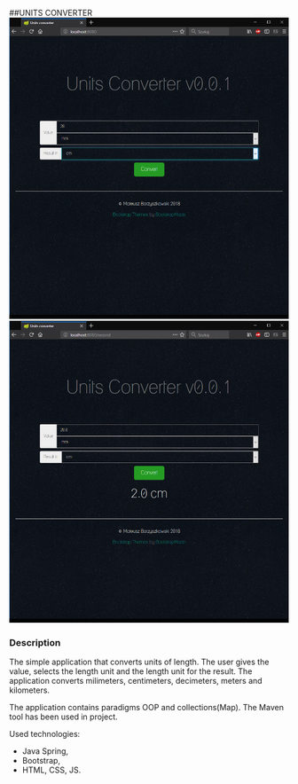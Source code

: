 ##UNITS CONVERTER
![design](docs/firstImage.png "Home page")
![design](docs/secondImage.png "Second page")


### Description
The simple application that converts units of length. The user gives the value, selects the length unit and the length unit for the result. The application converts milimeters, centimeters, decimeters, meters and kilometers.

The application contains paradigms OOP and collections(Map). The Maven tool has been used in project.

Used technologies:
- Java Spring,
- Bootstrap,
- HTML, CSS, JS.




